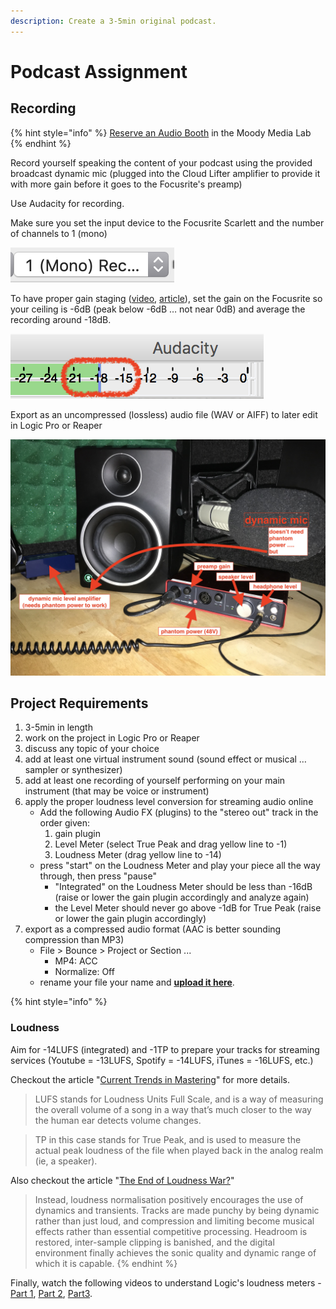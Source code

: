 ```yaml
---
description: Create a 3-5min original podcast.
---
```


# Podcast Assignment

## Recording

{% hint style="info" %}
[Reserve an Audio Booth](https://techpoint.libcal.com/spaces?lid=4700) in the Moody Media Lab
{% endhint %}

Record yourself speaking the content of your podcast using the provided broadcast dynamic mic \(plugged into the Cloud Lifter amplifier to provide it with more gain before it goes to the Focusrite's preamp\)

Use Audacity for recording.

Make sure you set the input device to the Focusrite Scarlett and the number of channels to 1 \(mono\)  

![](../../.gitbook/assets/screen-shot-2019-10-21-at-3.15.21-pm-83.png)

To have proper gain staging \([video](https://www.youtube.com/watch?time_continue=8&v=UvclmTMmGv0), [article](https://www.soundonsound.com/techniques/gain-staging-your-daw-software)\), set the gain on the Focusrite so your ceiling is -6dB \(peak below -6dB … not near 0dB\) and average the recording around -18dB.

![](../../.gitbook/assets/screen-shot-2019-05-20-at-12.11.58-pm-70.png)

Export as an uncompressed \(lossless\) audio file \(WAV or AIFF\) to later edit in Logic Pro or Reaper

![](../../.gitbook/assets/img_1679-81.jpg)

## Project Requirements

1. 3-5min in length
2. work on the project in Logic Pro or Reaper
3. discuss any topic of your choice
4. add at least one virtual instrument sound \(sound effect or musical … sampler or synthesizer\)
5. add at least one recording of yourself performing on your main instrument \(that may be voice or instrument\)
6. apply the proper loudness level conversion for streaming audio online
   * Add the following Audio FX \(plugins\) to the "stereo out" track in the order given:
     1. gain plugin
     2. Level Meter \(select True Peak and drag yellow line to -1\)
     3. Loudness Meter \(drag yellow line to -14\)
   * press "start" on the Loudness Meter and play your piece all the way through, then press "pause"
     * "Integrated" on the Loudness Meter should be less than -16dB \(raise or lower the gain plugin accordingly and analyze again\)
     * the Level Meter should never go above -1dB for True Peak \(raise or lower the gain plugin accordingly\)
7. export as a compressed audio format \(AAC is better sounding compression than MP3\)
   * File &gt; Bounce &gt; Project or Section ...
     * MP4: ACC
     * Normalize: Off
   * rename your file your name and [**upload it here**](https://baylor.box.com/s/djir4jpn84u2pffszts477tmbwp3fcws).

{% hint style="info" %}
### Loudness

Aim for -14LUFS \(integrated\) and -1TP to prepare your tracks for streaming services \(Youtube = -13LUFS, Spotify = -14LUFS, iTunes = -16LUFS, etc.\)

Checkout the article "[Current Trends in Mastering](https://www.warpacademy.com/current-trends-in-mastering/)" for more details.

> LUFS stands for Loudness Units Full Scale, and is a way of measuring the overall volume of a song in a way that’s much closer to the way the human ear detects volume changes.

> TP in this case stands for True Peak, and is used to measure the actual peak loudness of the file when played back in the analog realm \(ie, a speaker\).

Also checkout the article "[The End of Loudness War?](https://www.soundonsound.com/techniques/end-loudness-war)"

> Instead, loudness normalisation positively encourages the use of dynamics and transients. Tracks are made punchy by being dynamic rather than just loud, and compression and limiting become musical effects rather than essential competitive processing. Headroom is restored, inter-sample clipping is banished, and the digital environment finally achieves the sonic quality and dynamic range of which it is capable.
{% endhint %}

Finally, watch the following videos to understand Logic's loudness meters - [Part 1](https://youtu.be/A52ZNmk0S4g), [Part 2](https://youtu.be/lcTk6BK-fYc), [Part3](https://youtu.be/hGMLLalZPo0).





